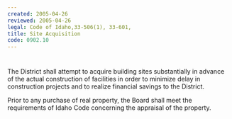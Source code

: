 ```yaml
---
created: 2005-04-26
reviewed: 2005-04-26
legal: Code of Idaho,33-506(1), 33-601,
title: Site Acquisition
code: 0902.10
---
```


#  

The District shall attempt to acquire building sites substantially in advance of the actual construction of facilities in order to minimize delay in construction projects and to realize financial savings to the District.

Prior to any purchase of real property, the Board shall meet the requirements of Idaho Code concerning the appraisal of the property.

